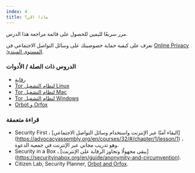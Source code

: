 ```yaml
---
index: 4
title: ماذا الان؟
---
```

مرر سريعًا لليمين للحصول على قائمة مراجعة هذا الدرس.

تعرف على كيفية حماية خصوصيتك على وسائل التواصل الاجتماعي في [Online Privacy المستوى المبتدئ](umbrella://communications/online-privacy/beginner).

### الدروس ذات الصلة / الأدوات

*   [رقابة](umbrella://communications/censorship)
*   [Tor لنظام التشغيل Linux](umbrella://tools/tor/s_tor-for-linux.md)
*   [Tor لنظام التشغيل Mac](umbrella://tools/tor/s_tor-for-mac-os-x.md)
*   [Tor لنظام التشغيل Windows](umbrella://tools/tor/s_tor-for-windows.md)
*   [Orbot و Orfox](umbrella://tools/tor/s_orbot-and-orfox.md)

### قراءة متعمقة

*   Security First ، [البقاء آمنًا عبر الإنترنت واستخدام وسائل التواصل الاجتماعي] (https://advocacyassembly.org/en/courses/32/#/chapter/1/lesson/1) ، وهو تدريب مجاني عبر الإنترنت في جمعية الدعوة.
*   Security in a Box ، [يبقى مجهولًا وتجاوز الرقابة على الإنترنت] (https://securityinabox.org/en/guide/anonymity-and-circumvention).
*   Citizen Lab, Security Planner, [Orbot and Orfox](https://securityplanner.org/#/tool/orbot-and-orfox).